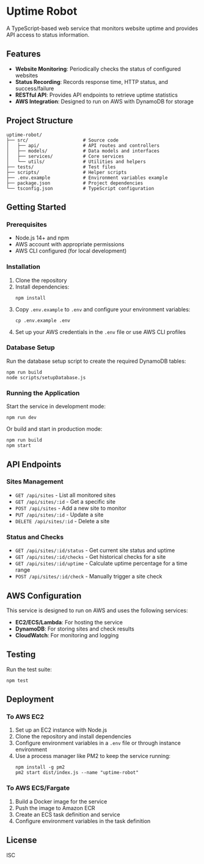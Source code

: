 # Uptime Robot

A TypeScript-based web service that monitors website uptime and provides API access to status information.

## Features

- **Website Monitoring**: Periodically checks the status of configured websites
- **Status Recording**: Records response time, HTTP status, and success/failure
- **RESTful API**: Provides API endpoints to retrieve uptime statistics
- **AWS Integration**: Designed to run on AWS with DynamoDB for storage

## Project Structure

```
uptime-robot/
├── src/                    # Source code
│   ├── api/                # API routes and controllers
│   ├── models/             # Data models and interfaces
│   ├── services/           # Core services
│   └── utils/              # Utilities and helpers
├── tests/                  # Test files
├── scripts/                # Helper scripts
├── .env.example            # Environment variables example
├── package.json            # Project dependencies
└── tsconfig.json           # TypeScript configuration
```

## Getting Started

### Prerequisites

- Node.js 14+ and npm
- AWS account with appropriate permissions
- AWS CLI configured (for local development)

### Installation

1. Clone the repository
2. Install dependencies:
   ```
   npm install
   ```
3. Copy `.env.example` to `.env` and configure your environment variables:
   ```
   cp .env.example .env
   ```
4. Set up your AWS credentials in the `.env` file or use AWS CLI profiles

### Database Setup

Run the database setup script to create the required DynamoDB tables:

```
npm run build
node scripts/setupDatabase.js
```

### Running the Application

Start the service in development mode:

```
npm run dev
```

Or build and start in production mode:

```
npm run build
npm start
```

## API Endpoints

### Sites Management

- `GET /api/sites` - List all monitored sites
- `GET /api/sites/:id` - Get a specific site
- `POST /api/sites` - Add a new site to monitor
- `PUT /api/sites/:id` - Update a site
- `DELETE /api/sites/:id` - Delete a site

### Status and Checks

- `GET /api/sites/:id/status` - Get current site status and uptime
- `GET /api/sites/:id/checks` - Get historical checks for a site
- `GET /api/sites/:id/uptime` - Calculate uptime percentage for a time range
- `POST /api/sites/:id/check` - Manually trigger a site check

## AWS Configuration

This service is designed to run on AWS and uses the following services:

- **EC2/ECS/Lambda**: For hosting the service
- **DynamoDB**: For storing sites and check results
- **CloudWatch**: For monitoring and logging

## Testing

Run the test suite:

```
npm test
```

## Deployment

### To AWS EC2

1. Set up an EC2 instance with Node.js
2. Clone the repository and install dependencies
3. Configure environment variables in a `.env` file or through instance environment
4. Use a process manager like PM2 to keep the service running:
   ```
   npm install -g pm2
   pm2 start dist/index.js --name "uptime-robot"
   ```

### To AWS ECS/Fargate

1. Build a Docker image for the service
2. Push the image to Amazon ECR
3. Create an ECS task definition and service
4. Configure environment variables in the task definition

## License

ISC
